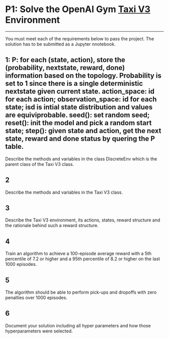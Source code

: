 # P1: Solve the OpenAI Gym [Taxi V3](https://gym.openai.com/envs/Taxi-v3/) Environment
---

You must meet each of the requirements below to pass the project. The solution has to be submitted as a Jupyter nnotebook. 

## 1: P: for each (state, action), store the (probability, nextstate, reward, done) information based on the topology. Probability is set to 1 since there is a single deterministic nextstate given current state. action_space: id for each action; observation_space: id for each state; isd is intial state distribution and values are equiviprobable. seed(): set random seed; reset(): init the model and pick a random start state; step(): given state and action, get the next state, reward and done status by quering the P table.
Describe the methods and variables in the class DiscreteEnv which is the parent class of the Taxi V3 class.

## 2
Describe the methods and variables in the Taxi V3 class.

## 3
Describe the Taxi V3 environment, its actions, states, reward structure and the rationale behind such a reward structure. 

## 4
Train an algorithm to achieve a 100-episode average reward with a 5th percentile of 7.2 or higher and a 95th percentile of 8.2 or higher on the last 1000 episodes. 

## 5
The algorithm should be able to perform pick-ups and dropoffs with zero penalties over 1000 episodes. 

## 6
Document your solution including all hyper parameters and how those hyperparameters were selected. 

